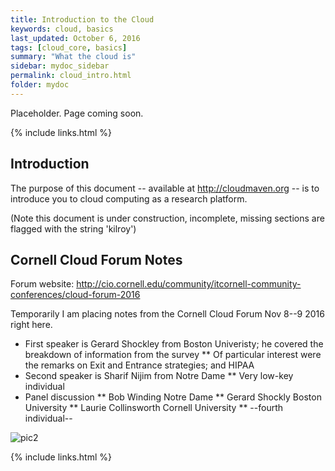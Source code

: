 ```yaml
---
title: Introduction to the Cloud
keywords: cloud, basics
last_updated: October 6, 2016
tags: [cloud_core, basics]
summary: "What the cloud is"
sidebar: mydoc_sidebar
permalink: cloud_intro.html
folder: mydoc
---
```


Placeholder. Page coming soon. 

{% include links.html %}


## Introduction
The purpose of this document -- available at http://cloudmaven.org -- is to introduce you to cloud computing as
a research platform. 

(Note this document is under construction, incomplete, missing sections are flagged with the string 'kilroy')

## Cornell Cloud Forum Notes

Forum website: http://cio.cornell.edu/community/itcornell-community-conferences/cloud-forum-2016

Temporarily I am placing notes from the Cornell Cloud Forum Nov 8--9 2016 right here.

* First speaker is Gerard Shockley from Boston Univeristy; he covered the breakdown of information from the survey
** Of particular interest were the remarks on Exit and Entrance strategies; and HIPAA
* Second speaker is Sharif Nijim from Notre Dame
** Very low-key individual
* Panel discussion
** Bob Winding Notre Dame
** Gerard Shockly Boston University
** Laurie Collinsworth Cornell University
** --fourth individual--

![pic2](/documentation/images/aws_firstwalkthrough_pic2.png)


{% include links.html %}
